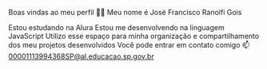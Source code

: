Boas vindas ao meu perfil 💙💙
Meu nome é José Francisco Ranolfi Gois 

Estou estudando na Alura
Estou me desenvolvendo na linguagem JavaScript
Utilizo esse espaço para minha organização e compartilhamento dos meu projetos desenvolvidos
Você pode entrar em contato comigo 📫
00001113994368SP@al.educacao.sp.gov.br
